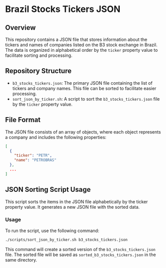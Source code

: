 # Brazil Stocks Tickers JSON

## Overview

This repository contains a JSON file that stores information about the tickers and names of companies listed on the B3 stock exchange in Brazil. The data is organized in alphabetical order by the `ticker` property value to facilitate sorting and processing.

## Repository Structure

-   `b3_stocks_tickers.json`: The primary JSON file containing the list of tickers and company names. This file can be sorted to facilitate easier processing.
-   `sort_json_by_ticker.sh`: A script to sort the `b3_stocks_tickers.json` file by the `ticker` property value.

## File Format

The JSON file consists of an array of objects, where each object represents a company and includes the following properties:

```json
[
  {
    "ticker": "PETR",
    "name": "PETROBRAS"
  },
  ...
]
```

## JSON Sorting Script Usage

This script sorts the items in the JSON file alphabetically by the ticker property value. It generates a new JSON file with the sorted data.

### Usage

To run the script, use the following command:

```bash
./scripts/sort_json_by_ticker.sh b3_stocks_tickers.json
```

This command will create a sorted version of the `b3_stocks_tickers.json` file. The sorted file will be saved as `sorted_b3_stocks_tickers.json` in the same directory.
